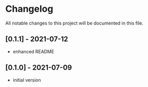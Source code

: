 # Changelog

All notable changes to this project will be documented in this file.

## [0.1.1] - 2021-07-12

- enhanced README

## [0.1.0] - 2021-07-09

- initial version
